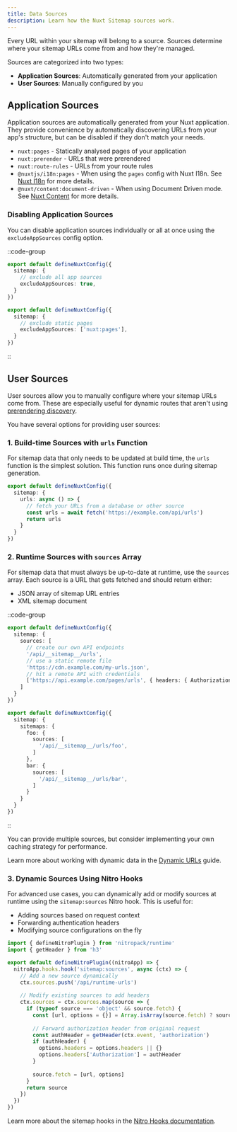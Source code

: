 ```yaml
---
title: Data Sources
description: Learn how the Nuxt Sitemap sources work.
---
```


Every URL within your sitemap will belong to a source. Sources determine where your sitemap URLs come from and how they're managed.

Sources are categorized into two types:
- **Application Sources**: Automatically generated from your application
- **User Sources**: Manually configured by you

## Application Sources

Application sources are automatically generated from your Nuxt application. They provide convenience by automatically discovering URLs from your app's structure, but can be disabled if they don't match your needs.

- `nuxt:pages` - Statically analysed pages of your application
- `nuxt:prerender` - URLs that were prerendered
- `nuxt:route-rules` - URLs from your route rules
- `@nuxtjs/i18n:pages` - When using the `pages` config with Nuxt I18n. See [Nuxt I18n](/docs/sitemap/integrations/i18n) for more details.
- `@nuxt/content:document-driven` - When using Document Driven mode. See [Nuxt Content](/docs/sitemap/integrations/content) for more details.

### Disabling Application Sources

You can disable application sources individually or all at once using the `excludeAppSources` config option.

::code-group

```ts [Disable all app sources]
export default defineNuxtConfig({
  sitemap: {
    // exclude all app sources
    excludeAppSources: true,
  }
})
```

```ts [Disable pages app source]
export default defineNuxtConfig({
  sitemap: {
    // exclude static pages
    excludeAppSources: ['nuxt:pages'],
  }
})
```

::

## User Sources

User sources allow you to manually configure where your sitemap URLs come from. These are especially useful for dynamic routes that aren't using [prerendering discovery](/docs/sitemap/guides/prerendering).

You have several options for providing user sources:

### 1. Build-time Sources with `urls` Function

For sitemap data that only needs to be updated at build time, the `urls` function is the simplest solution. This function runs once during sitemap generation.

```ts [nuxt.config.ts]
export default defineNuxtConfig({
  sitemap: {
    urls: async () => {
      // fetch your URLs from a database or other source
      const urls = await fetch('https://example.com/api/urls')
      return urls
    }
  }
})
```

### 2. Runtime Sources with `sources` Array

For sitemap data that must always be up-to-date at runtime, use the `sources` array. Each source is a URL that gets fetched and should return either:
- JSON array of sitemap URL entries
- XML sitemap document

::code-group

```ts [Single Sitemap]
export default defineNuxtConfig({
  sitemap: {
    sources: [
      // create our own API endpoints
      '/api/__sitemap__/urls',
      // use a static remote file
      'https://cdn.example.com/my-urls.json',
      // hit a remote API with credentials
      ['https://api.example.com/pages/urls', { headers: { Authorization: 'Bearer <token>' } }]
    ]
  }
})
```

```ts [Multiple Sitemaps]
export default defineNuxtConfig({
  sitemap: {
    sitemaps: {
      foo: {
        sources: [
          '/api/__sitemap__/urls/foo',
        ]
      },
      bar: {
        sources: [
          '/api/__sitemap__/urls/bar',
        ]
      }
    }
  }
})
```

::

You can provide multiple sources, but consider implementing your own caching strategy for performance.

Learn more about working with dynamic data in the [Dynamic URLs](/docs/sitemap/guides/dynamic-urls) guide.

### 3. Dynamic Sources Using Nitro Hooks

For advanced use cases, you can dynamically add or modify sources at runtime using the `sitemap:sources` Nitro hook. This is useful for:
- Adding sources based on request context
- Forwarding authentication headers
- Modifying source configurations on the fly

```ts [server/plugins/sitemap.ts]
import { defineNitroPlugin } from 'nitropack/runtime'
import { getHeader } from 'h3'

export default defineNitroPlugin((nitroApp) => {
  nitroApp.hooks.hook('sitemap:sources', async (ctx) => {
    // Add a new source dynamically
    ctx.sources.push('/api/runtime-urls')
    
    // Modify existing sources to add headers
    ctx.sources = ctx.sources.map(source => {
      if (typeof source === 'object' && source.fetch) {
        const [url, options = {}] = Array.isArray(source.fetch) ? source.fetch : [source.fetch, {}]
        
        // Forward authorization header from original request
        const authHeader = getHeader(ctx.event, 'authorization')
        if (authHeader) {
          options.headers = options.headers || {}
          options.headers['Authorization'] = authHeader
        }
        
        source.fetch = [url, options]
      }
      return source
    })
  })
})
```

Learn more about the sitemap hooks in the [Nitro Hooks documentation](/docs/sitemap/nitro-api/nitro-hooks#sitemap-sources).
